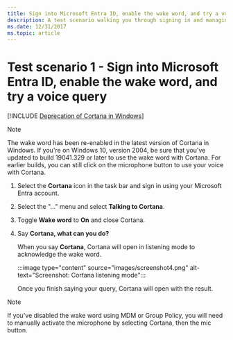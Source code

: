 ```yaml
---
title: Sign into Microsoft Entra ID, enable the wake word, and try a voice query
description: A test scenario walking you through signing in and managing the notebook.
ms.date: 12/31/2017
ms.topic: article
--- 
```


# Test scenario 1 - Sign into Microsoft Entra ID, enable the wake word, and try a voice query
<!--Using include for Cortana in Windows deprecation -->
[!INCLUDE [Deprecation of Cortana in Windows](./includes/cortana-deprecation.md)]

>[!NOTE]
>The wake word has been re-enabled in the latest version of Cortana in Windows. If you're on Windows 10, version 2004, be sure that you've updated to build 19041.329 or later to use the wake word with Cortana. For earlier builds, you can still click on the microphone button to use your voice with Cortana.

1. Select the **Cortana** icon in the task bar and sign in using your Microsoft Entra account.
2. Select the &quot;…&quot; menu and select **Talking to Cortana**.
3. Toggle **Wake word** to **On** and close Cortana.
4. Say **Cortana, what can you do?**

   When you say **Cortana**, Cortana will open in listening mode to acknowledge the wake word.

   :::image type="content" source="images/screenshot4.png" alt-text="Screenshot: Cortana listening mode":::

   Once you finish saying your query, Cortana will open with the result.

>[!NOTE]
>If you've disabled the wake word using MDM or Group Policy, you will need to manually activate the microphone by selecting Cortana, then the mic button.
